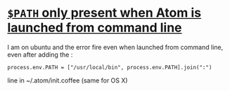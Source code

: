 # [`$PATH` only present when Atom is launched from command line](https://github.com/atom-community/linter/issues/150)


I am on ubuntu and the error fire even when launched from command line, even after adding the :

    process.env.PATH = ["/usr/local/bin", process.env.PATH].join(":")

line in ~/.atom/init.coffee (same for OS X)

